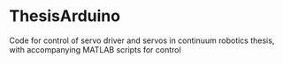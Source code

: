 # ThesisArduino
Code for control of servo driver and servos in continuum robotics thesis, with accompanying MATLAB scripts for control
